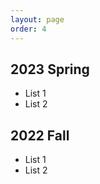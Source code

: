 ```yaml
---
layout: page
order: 4
---
```



<h2>2023 Spring</h2>

<ul>
    <li> 
        List 1
    </li>
    <li>
        List 2
    </li>
</ul>

<h2>2022 Fall</h2>

<ul>
    <li> 
        List 1
    </li>
    <li>
        List 2
    </li>
</ul>